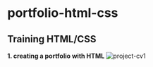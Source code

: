 # portfolio-html-css

## Training HTML/CSS
 **1. creating a portfolio with HTML**
 ![project-cv1](https://user-images.githubusercontent.com/40898323/78050438-1ee5d200-7374-11ea-8a06-a0e313683ff8.png)
